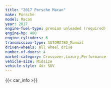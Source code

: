 ```yaml
---
title: "2017 Porsche Macan"
make: Porsche
model: Macan
year: 2017
engine-fuel-type: premium unleaded (required)
engine-hp: 400
engine-cylinders: 6
transmission-type: AUTOMATED_Manual
driven-wheels: all wheel drive
number-of-doors: 4
market-category: Crossover,Luxury,Performance
vehicle-size: Midsize
vehicle-style: 4dr SUV
---
```


{{< car_info >}}
